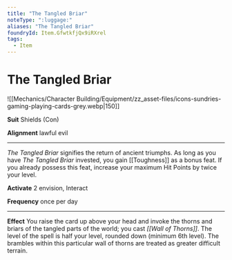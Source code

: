 ```yaml
---
title: "The Tangled Briar"
noteType: ":luggage:"
aliases: "The Tangled Briar"
foundryId: Item.GfwtkfjQx9iRXrel
tags:
  - Item
---
```


# The Tangled Briar
![[Mechanics/Character Building/Equipment/zz_asset-files/icons-sundries-gaming-playing-cards-grey.webp|150]]

**Suit** Shields (Con)

**Alignment** lawful evil

* * *

_The Tangled Briar_ signifies the return of ancient triumphs. As long as you have _The Tangled Briar_ invested, you gain [[Toughness]] as a bonus feat. If you already possess this feat, increase your maximum Hit Points by twice your level.

**Activate** 2 envision, Interact

**Frequency** once per day

* * *

**Effect** You raise the card up above your head and invoke the thorns and briars of the tangled parts of the world; you cast _[[Wall of Thorns]]_. The level of the spell is half your level, rounded down (minimum 6th level). The brambles within this particular wall of thorns are treated as greater difficult terrain.

